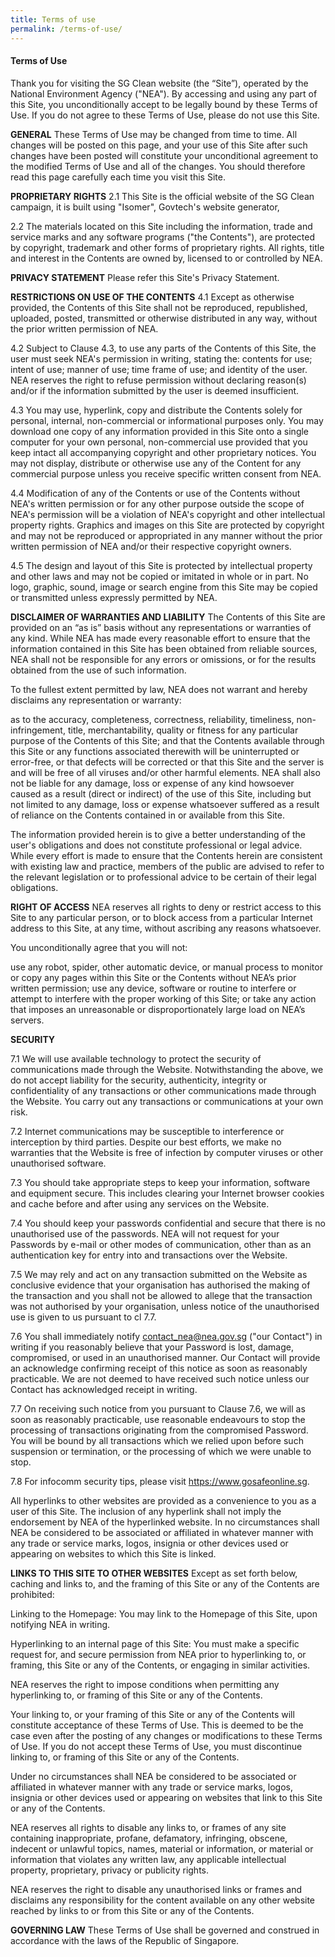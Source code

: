 ```yaml
---
title: Terms of use
permalink: /terms-of-use/
---
```


#### **Terms of Use**

Thank you for visiting the SG Clean website (the “Site”), operated by the National Environment Agency ("NEA"). By accessing and using any part of this Site, you unconditionally accept to be legally bound by these Terms of Use. If you do not agree to these Terms of Use, please do not use this Site.

**GENERAL**
These Terms of Use may be changed from time to time. All changes will be posted on this page, and your use of this Site after such changes have been posted will constitute your unconditional agreement to the modified Terms of Use and all of the changes. You should therefore read this page carefully each time you visit this Site.

**PROPRIETARY RIGHTS**
2.1 This Site is the official website of the SG Clean campaign, it is built using "Isomer", Govtech's website generator,

2.2 The materials located on this Site including the information, trade and service marks and any software programs ("the Contents"), are protected by copyright, trademark and other forms of proprietary rights. All rights, title and interest in the Contents are owned by, licensed to or controlled by NEA.

**PRIVACY STATEMENT**
Please refer this Site's Privacy Statement.

**RESTRICTIONS ON USE OF THE CONTENTS**
4.1 Except as otherwise provided, the Contents of this Site shall not be reproduced, republished, uploaded, posted, transmitted or otherwise distributed in any way, without the prior written permission of NEA.

4.2 Subject to Clause 4.3, to use any parts of the Contents of this Site, the user must seek NEA's permission in writing, stating the:
contents for use;
intent of use;
manner of use;
time frame of use; and
identity of the user.
NEA reserves the right to refuse permission without declaring reason(s) and/or if the information submitted by the user is deemed insufficient.

4.3 You may use, hyperlink, copy and distribute the Contents solely for personal, internal, non-commercial or informational purposes only. You may download one copy of any information provided in this Site onto a single computer for your own personal, non-commercial use provided that you keep intact all accompanying copyright and other proprietary notices. You may not display, distribute or otherwise use any of the Content for any commercial purpose unless you receive specific written consent from NEA.

4.4 Modification of any of the Contents or use of the Contents without NEA's written permission or for any other purpose outside the scope of NEA's permission will be a violation of NEA's copyright and other intellectual property rights. Graphics and images on this Site are protected by copyright and may not be reproduced or appropriated in any manner without the prior written permission of NEA and/or their respective copyright owners.

4.5 The design and layout of this Site is protected by intellectual property and other laws and may not be copied or imitated in whole or in part. No logo, graphic, sound, image or search engine from this Site may be copied or transmitted unless expressly permitted by NEA.

**DISCLAIMER OF WARRANTIES AND LIABILITY**
The Contents of this Site are provided on an “as is” basis without any representations or warranties of any kind. While NEA has made every reasonable effort to ensure that the information contained in this Site has been obtained from reliable sources, NEA shall not be responsible for any errors or omissions, or for the results obtained from the use of such information.

To the fullest extent permitted by law, NEA does not warrant and hereby disclaims any representation or warranty:

as to the accuracy, completeness, correctness, reliability, timeliness, non-infringement, title, merchantability, quality or fitness for any particular purpose of the Contents of this Site; and that the Contents available through this Site or any functions associated therewith will be uninterrupted or error-free, or that defects will be corrected or that this Site and the server is and will be free of all viruses and/or other harmful elements. NEA shall also not be liable for any damage, loss or expense of any kind howsoever caused as a result (direct or indirect) of the use of this Site, including but not limited to any damage, loss or expense whatsoever suffered as a result of reliance on the Contents contained in or available from this Site. 

The information provided herein is to give a better understanding of the user's obligations and does not constitute professional or legal advice. While every effort is made to ensure that the Contents herein are consistent with existing law and practice, members of the public are advised to refer to the relevant legislation or to professional advice to be certain of their legal obligations.

**RIGHT OF ACCESS**
NEA reserves all rights to deny or restrict access to this Site to any particular person, or to block access from a particular Internet address to this Site, at any time, without ascribing any reasons whatsoever.

You unconditionally agree that you will not:

use any robot, spider, other automatic device, or manual process to monitor or copy any pages within this Site or the Contents without NEA’s prior written permission;
use any device, software or routine to interfere or attempt to interfere with the proper working of this Site; or
take any action that imposes an unreasonable or disproportionately large load on NEA’s servers.

**SECURITY**

7.1 We will use available technology to protect the security of communications made through the Website. Notwithstanding the above, we do not accept liability for the security, authenticity, integrity or confidentiality of any transactions or other communications made through the Website. You carry out any transactions or communications at your own risk.

7.2 Internet communications may be susceptible to interference or interception by third parties. Despite our best efforts, we make no warranties that the Website is free of infection by computer viruses or other unauthorised software.

7.3 You should take appropriate steps to keep your information, software and equipment secure. This includes clearing your Internet browser cookies and cache before and after using any services on the Website.

7.4 You should keep your passwords confidential and secure that there is no unauthorised use of the passwords. NEA will not request for your Passwords by e-mail or other modes of communication, other than as an authentication key for entry into and transactions over the Website.

7.5 We may rely and act on any transaction submitted on the Website as conclusive evidence that your organisation has authorised the making of the transaction and you shall not be allowed to allege that the transaction was not authorised by your organisation, unless notice of the unauthorised use is given to us pursuant to cl 7.7.

7.6 You shall immediately notify contact_nea@nea.gov.sg ("our Contact") in writing if you reasonably believe that your Password is lost, damage, compromised, or used in an unauthorised manner. Our Contact will provide an acknowledge confirming receipt of this notice as soon as reasonably practicable. We are not deemed to have received such notice unless our Contact has acknowledged receipt in writing.

7.7 On receiving such notice from you pursuant to Clause 7.6, we will as soon as reasonably practicable, use reasonable endeavours to stop the processing of transactions originating from the compromised Password. You will be bound by all transactions which we relied upon before such suspension or termination, or the processing of which we were unable to stop.

7.8 For infocomm security tips, please visit https://www.gosafeonline.sg.

All hyperlinks to other websites are provided as a convenience to you as a user of this Site. The inclusion of any hyperlink shall not imply the endorsement by NEA of the hyperlinked website. In no circumstances shall NEA be considered to be associated or affiliated in whatever manner with any trade or service marks, logos, insignia or other devices used or appearing on websites to which this Site is linked.

**LINKS TO THIS SITE TO OTHER WEBSITES**
Except as set forth below, caching and links to, and the framing of this Site or any of the Contents are prohibited:

Linking to the Homepage: You may link to the Homepage of this Site, upon notifying NEA in writing.

Hyperlinking to an internal page of this Site: You must make a specific request for, and secure permission from NEA prior to hyperlinking to, or framing, this Site or any of the Contents, or engaging in similar activities.

NEA reserves the right to impose conditions when permitting any hyperlinking to, or framing of this Site or any of the Contents.

Your linking to, or your framing of this Site or any of the Contents will constitute acceptance of these Terms of Use. This is deemed to be the case even after the posting of any changes or modifications to these Terms of Use. If you do not accept these Terms of Use, you must discontinue linking to, or framing of this Site or any of the Contents.

Under no circumstances shall NEA be considered to be associated or affiliated in whatever manner with any trade or service marks, logos, insignia or other devices used or appearing on websites that link to this Site or any of the Contents.

NEA reserves all rights to disable any links to, or frames of any site containing inappropriate, profane, defamatory, infringing, obscene, indecent or unlawful topics, names, material or information, or material or information that violates any written law, any applicable intellectual property, proprietary, privacy or publicity rights.

NEA reserves the right to disable any unauthorised links or frames and disclaims any responsibility for the content available on any other website reached by links to or from this Site or any of the Contents.

**GOVERNING LAW**
These Terms of Use shall be governed and construed in accordance with the laws of the Republic of Singapore.
